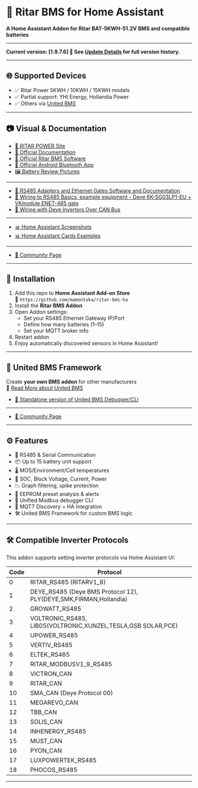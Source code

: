 # 🔋 Ritar BMS for Home Assistant
**A Home Assistant Addon for Ritar BAT-5KWH-51.2V BMS and compatible batteries**

---

**Current version: [1.9.7.6] 🧾  See [Update Details](https://github.com/mamontuka/ritar-bms-ha/blob/main/CHANGELOG.md) for full version history.**

---

## 🌐 Supported Devices

- ✅ Ritar Power 5KWH / 10KWH / 15KWH models
- ✅ Partial support: YHI Energy, Hollandia Power
- ✅ Others via [United BMS](#-united-bms-framework)

---

## 📷 Visual & Documentation

- [📄 RITAR POWER Site](https://www.gptess.com/lithium-ion_battery_System/66.html)
- [📄 Official Documentation](https://github.com/mamontuka/ritar-bms-ha/tree/main/software_and_documentation/Ritar_official_software_and_documentation/documentation)
- [🔧 Official Ritar BMS Software](https://github.com/mamontuka/ritar-bms-ha/tree/main/software_and_documentation/Ritar_official_software_and_documentation/software/windows)
- [📱 Official Android Bluetooth App](https://github.com/mamontuka/ritar-bms-ha/tree/main/software_and_documentation/Ritar_official_software_and_documentation/software/android)
- [🖼 Battery Review Pictures](https://github.com/mamontuka/ritar-bms-ha/blob/main/software_and_documentation/Ritar_official_software_and_documentation/review_pictures/README.md)

---

- [🔌 RS485 Adapters and Ethernet Gates Software and Documentation](https://github.com/mamontuka/ritar-bms-ha/tree/main/software_and_documentation/RS485_adapters_and_ethernet_gates)
- [🔌 Wiring to RS485 Basics, example equipment - Deye 6K-SG03LP1-EU + VKmodule ENET-485 gate](https://github.com/mamontuka/ritar-bms-ha/tree/main/software_and_documentation/RS485_adapters_and_ethernet_gates/VKmodule.com.ua_Enet-485/README.md)
- [🔌 Wiring with Deye Inverters Over CAN Bus](https://github.com/mamontuka/ritar-bms-ha/blob/main/software_and_documentation/RS485_adapters_and_ethernet_gates/UNDOCUMENTED_WIRING_WITH_DEYE/README.md)

---

- [📊 Home Assistant Screenshots](https://github.com/mamontuka/ritar-bms-ha/blob/main/software_and_documentation/Homeassistant/homeassistant_screenshots/README.md)
- [📊 Home Assistant Cards Examples](https://github.com/mamontuka/ritar-bms-ha/tree/main/software_and_documentation/Homeassistant/homeassistant_cards)
---

- [💬 Community Page](https://community.home-assistant.io/t/ritar-bat-5kwh-51-2v-lifepo4-battery/)

---

## 🔧 Installation

1. Add this repo to **Home Assistant Add-on Store**  
   📍 `https://github.com/mamontuka/ritar-bms-ha`
2. Install the **Ritar BMS Addon**
3. Open Addon settings:
   - Set your RS485 Ethernet Gateway IP/Port
   - Define how many batteries (1–15)
   - Set your MQTT broker info
4. Restart addon
5. Enjoy automatically discovered sensors in Home Assistant!

---

## 🧩 United BMS Framework

Create **your own BMS addon** for other manufacturers  
🔗 [Read More about United BMS](https://github.com/mamontuka/ritar-bms-ha/blob/main/united_bms/README.md)

- [🧰 Standalone version of United BMS Debugger/CLI](https://github.com/mamontuka/ritar-bms-ha/tree/main/united_bms/united_bms_standalone_cli)

---

- [💬 Community Page](https://community.home-assistant.io/t/united-bms-framework/)

---

## ⚙️ Features

- 🔁 RS485 & Serial Communication
- 📦 Up to 15 battery unit support
- 🌡 MOS/Environment/Cell temperatures
- 🔋 SOC, Block Voltage, Current, Power
- 📉 Graph filtering, spike protection
- 🧠 EEPROM preset analysis & alerts
- 🧪 Unified Modbus debugger CLI
- 📢 MQTT Discovery + HA Integration
- 🛠 United BMS Framework for custom BMS logic

---

## 🛠 Compatible Inverter Protocols

This addon supports setting inverter protocols via Home Assistant UI:

| Code | Protocol |
|------|----------|
| 0  | RITAR_RS485 (RITARV1_8) |
| 1  | DEYE_RS485 (Deye BMS Protocol 12), PLY(DEYE,SMK,FIRMAN,Hollandia) |
| 2  | GROWATT_RS485 |
| 3  | VOLTRONIC_RS485, LIB05(VOLTRONIC,XUNZEL,TESLA,GSB SOLAR,PCE) |
| 4  | UPOWER_RS485 |
| 5  | VERTIV_RS485 |
| 6  | ELTEK_RS485 |
| 7  | RITAR_MODBUSV1_9_RS485 |
| 8  | VICTRON_CAN |
| 9  | RITAR_CAN |
| 10 | SMA_CAN (Deye Protocol 00) |
| 11 | MEGAREVO_CAN |
| 12 | TBB_CAN |
| 13 | SOLIS_CAN |
| 14 | INHENERGY_RS485 |
| 15 | MUST_CAN |
| 16 | PYON_CAN |
| 17 | LUXPOWERTEK_RS485 |
| 18 | PHOCOS_RS485 |

---
